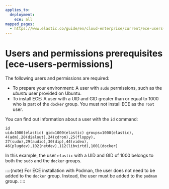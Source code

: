 ```yaml
---
applies_to:
  deployment:
    ece: all
mapped_pages:
  - https://www.elastic.co/guide/en/cloud-enterprise/current/ece-users-permissions.html
---
```


# Users and permissions prerequisites [ece-users-permissions]

The following users and permissions are required:

* To prepare your environment: A user with `sudo` permissions, such as the *ubuntu* user provided on Ubuntu.
* To install ECE: A user with a UID and GID greater than or equal to 1000 who is part of the `docker` group. You must not install ECE as the `root` user.

You can find out information about a user with the `id` command:

```
id
uid=1000(elastic) gid=1000(elastic) groups=1000(elastic),
4(adm),20(dialout),24(cdrom),25(floppy),
27(sudo),29(audio),30(dip),44(video),
46(plugdev),102(netdev),112(libvirtd),1001(docker)
```
In this example, the user `elastic` with a UID and GID of 1000 belongs to both the `sudo` and the `docker` groups.

::::{note} 
For ECE installation with Podman, the user does not need to be added to the `docker` group. Instead, the user must be added to the `podman` group.
::::



